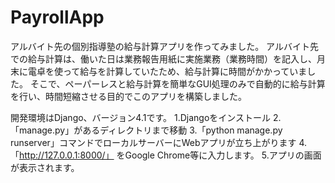 # PayrollApp
アルバイト先の個別指導塾の給与計算アプリを作ってみました。 
アルバイト先での給与計算は、働いた日は業務報告用紙に実施業務（業務時間）を記入し、月末に電卓を使って給与を計算していたため、給与計算に時間がかかっていました。
そこで、ペーパーレスと給与計算を簡単なGUI処理のみで自動的に給与計算を行い、時間短縮させる目的でこのアプリを構築しました。

開発環境はDjango、バージョン4.1です。 
1.Djangoをインストール 
2.「manage.py」があるディレクトリまで移動 
3.「python manage.py runserver」コマンドでローカルサーバーにWebアプリが立ち上がります 
4.「http://127.0.0.1:8000/」 をGoogle Chrome等に入力します。 
5.アプリの画面が表示されます。

